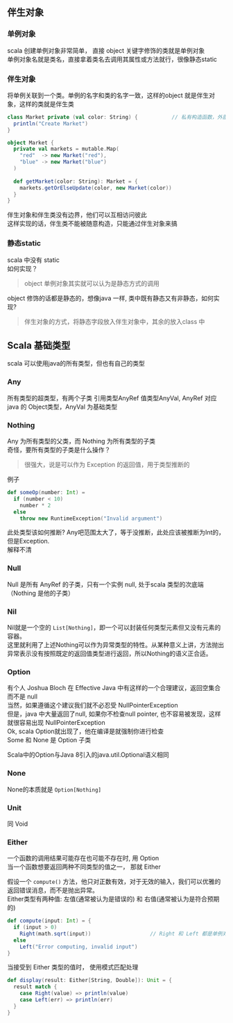 
## 伴生对象

### 单例对象
scala 创建单例对象非常简单， 直接 object 关键字修饰的类就是单例对象  
单例对象名就是类名，直接拿着类名去调用其属性或方法就行，很像静态static

### 伴生对象
将单例关联到一个类。单例的名字和类的名字一致，这样的object 就是伴生对象，这样的类就是伴生类  
```scala
class Market private (val color: String) {           // 私有构造函数，外部不可调用
  println("Create Market")
}

object Market {
  private val markets = mutable.Map(
    "red"  -> new Market("red"),
    "blue" -> new Market("blue")
  )
  
  def getMarket(color: String): Market = {
    markets.getOrElseUpdate(color, new Market(color))
  }
}
```

伴生对象和伴生类没有边界，他们可以互相访问彼此  
这样实现的话，伴生类不能被随意构造，只能通过伴生对象来搞

### 静态static
scala 中没有 static  
如何实现？  
>object 单例对象其实就可以认为是静态方式的调用  

object 修饰的话都是静态的，想像java 一样, 类中既有静态又有非静态，如何实现?
>伴生对象的方式，将静态字段放入伴生对象中，其余的放入class 中

## Scala 基础类型
scala 可以使用java的所有类型，但也有自己的类型  
### Any
所有类型的超类型，有两个子类 引用类型AnyRef 值类型AnyVal, AnyRef 对应java 的 Object类型，AnyVal 为基础类型

### Nothing
Any 为所有类型的父类，而 Nothing 为所有类型的子类  
奇怪，要所有类型的子类是什么操作？ 
>很强大，说是可以作为 Exception 的返回值，用于类型推断的

例子  
```scala
def someOp(number: Int) =
  if (number < 10)
    number * 2
  else
    throw new RuntimeException("Invalid argument")
```
此处类型该如何推断? Any吧范围太大了，等于没推断，此处应该被推断为Int的，但是Exception.   
解释不清
### Null
Null 是所有 AnyRef 的子类，只有一个实例 null, 处于scala 类型的次底端（Nothing 是他的子类）

### Nil
Nil就是一个空的 `List[Nothing]`，即一个可以封装任何类型元素但又没有元素的容器。  
这里就利用了上述Nothing可以作为异常类型的特性。从某种意义上讲，方法抛出异常表示没有按照既定的返回值类型进行返回，所以Nothing的语义正合适。

### Option
有个人 Joshua Bloch 在 Effective Java 中有这样的一个合理建议，返回空集合而不是 null  
当然，如果遵循这个建议我们就不必忍受 NullPointerException  
但是，java 中大量返回了null, 如果你不检查null pointer, 也不容易被发现，这样就很容易出现 NullPointerException  
Ok, scala Option就出现了，他在编译是就强制你进行检查  
Some 和 None 是 Option 子类  

Scala中的Option与Java 8引入的java.util.Optional语义相同

### None
None的本质就是 `Option[Nothing]`

### Unit
同 Void

### Either
一个函数的调用结果可能存在也可能不存在时, 用 Option  
当一个函数想要返回两种不同类型的值之一， 那就  Either  

假设一个 `compute()` 方法，他只对正数有效，对于无效的输入，我们可以优雅的返回错误消息，而不是抛出异常。  
Either类型有两种值: 左值(通常被认为是错误的) 和 右值(通常被认为是符合预期的)  
```scala
def compute(input: Int) = {
  if (input > 0) 
    Right(math.sqrt(input))                   // Right 和 Left 都是单例对象
  else
    Left("Error computing, invalid input")
}
```
当接受到 Either 类型的值时， 使用模式匹配处理
```scala
def display(result: Either[String, Double]): Unit = {
  result match {
    case Right(value) => println(value)
    case Left(err) => println(err)
  }
}
```
